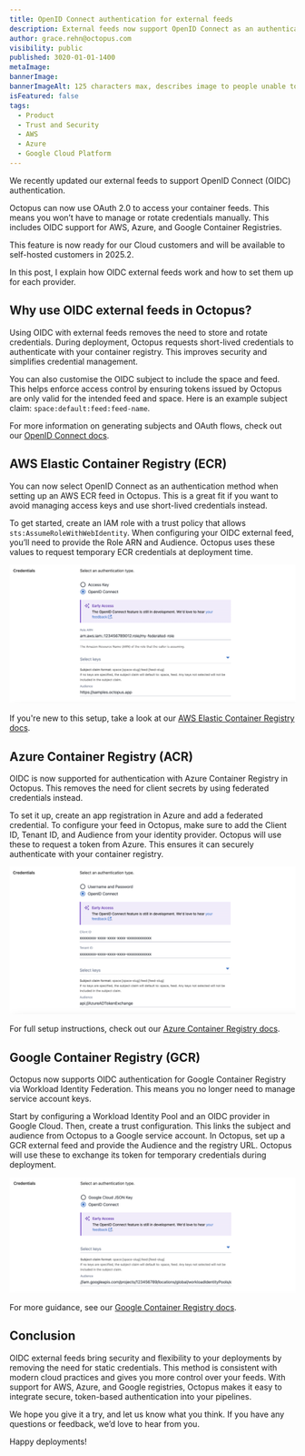 ```yaml
---
title: OpenID Connect authentication for external feeds
description: External feeds now support OpenID Connect as an authentication method for container registries.
author: grace.rehn@octopus.com
visibility: public
published: 3020-01-01-1400
metaImage:
bannerImage:
bannerImageAlt: 125 characters max, describes image to people unable to see it.
isFeatured: false
tags: 
  - Product
  - Trust and Security
  - AWS
  - Azure
  - Google Cloud Platform
---
```


We recently updated our external feeds to support OpenID Connect (OIDC) authentication. 

Octopus can now use OAuth 2.0 to access your container feeds. This means you won’t have to manage or rotate credentials manually. This includes OIDC support for AWS, Azure, and Google Container Registries.

This feature is now ready for our Cloud customers and will be available to self-hosted customers in 2025.2.

In this post, I explain how OIDC external feeds work and how to set them up for each provider.

## Why use OIDC external feeds in Octopus?

Using OIDC with external feeds removes the need to store and rotate credentials. During deployment, Octopus requests short-lived credentials to authenticate with your container registry. This improves security and simplifies credential management.

You can also customise the OIDC subject to include the space and feed. This helps enforce access control by ensuring tokens issued by Octopus are only valid for the intended feed and space. Here is an example subject claim: `space:default:feed:feed-name`. 

For more information on generating subjects and OAuth flows, check out our [OpenID Connect docs](https://octopus.com/docs/infrastructure/accounts/openid-connect).

## AWS Elastic Container Registry (ECR)

You can now select OpenID Connect as an authentication method when setting up an AWS ECR feed in Octopus. This is a great fit if you want to avoid managing access keys and use short-lived credentials instead.

To get started, create an IAM role with a trust policy that allows `sts:AssumeRoleWithWebIdentity`. When configuring your OIDC external feed, you’ll need to provide the Role ARN and Audience. Octopus uses these values to request temporary ECR credentials at deployment time.

![Screenshot of the AWS ECR OIDC Credentials form fields.](aws-ecr-oidc-details.png "width=500")

If you're new to this setup, take a look at our [AWS Elastic Container Registry docs](https://octopus.com/docs/packaging-applications/package-repositories/guides/container-registries/amazon-ec2-container-services#adding-an-aws-openid-connect-ecr-external-feed).

## Azure Container Registry (ACR)

OIDC is now supported for authentication with Azure Container Registry in Octopus. This removes the need for client secrets by using federated credentials instead.

To set it up, create an app registration in Azure and add a federated credential. To configure your feed in Octopus, make sure to add the Client ID, Tenant ID, and Audience from your identity provider. Octopus will use these to request a token from Azure. This ensures it can securely authenticate with your container registry.

![Screenshot of the ACR OIDC Credentials form fields.](azure-oidc-details.png "width=500")

For full setup instructions, check out our [Azure Container Registry docs](https://octopus.com/docs/packaging-applications/package-repositories/guides/container-registries/azure-container-services#adding-an-azure-container-registry-with-openid-connect-as-an-octopus-external-feed).

## Google Container Registry (GCR)

Octopus now supports OIDC authentication for Google Container Registry via Workload Identity Federation. This means you no longer need to manage service account keys.

Start by configuring a Workload Identity Pool and an OIDC provider in Google Cloud. Then, create a trust configuration. This links the subject and audience from Octopus to a Google service account. In Octopus, set up a GCR external feed and provide the Audience and the registry URL. Octopus will use these to exchange its token for temporary credentials during deployment.

![Screenshot of the GCR OIDC Credentials form fields.](google-oidc-details.png "width=500")

For more guidance, see our [Google Container Registry docs](https://octopus.com/docs/packaging-applications/package-repositories/guides/container-registries/google-container-registry#adding-an-openid-connect-google-container-registry-to-octopus).

## Conclusion

OIDC external feeds bring security and flexibility to your deployments by removing the need for static credentials. This method is consistent with modern cloud practices and gives you more control over your feeds. With support for AWS, Azure, and Google registries, Octopus makes it easy to integrate secure, token-based authentication into your pipelines. 

We hope you give it a try, and let us know what you think. If you have any questions or feedback, we’d love to hear from you.

Happy deployments!